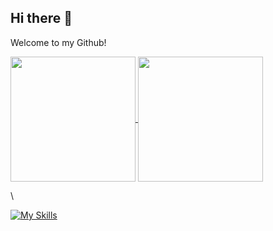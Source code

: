 ## Hi there 👋

<!--
**biuwuLOK/biuwuLOK** is a ✨ _special_ ✨ repository because its `README.md` (this file) appears on your GitHub profile.

Here are some ideas to get you started:

- 🔭 I’m currently working on ...
- 🌱 I’m currently learning ...
- 👯 I’m looking to collaborate on ...
- 🤔 I’m looking for help with ...
- 💬 Ask me about ...
- 📫 How to reach me: ...
- 😄 Pronouns: ...
- ⚡ Fun fact: ...
-->

Welcome to my Github!

<a href="https://github.com/biuwuLOK/github-readme-stats">
  <img height=200 align="center" src="https://github-readme-stats-copy-beige.vercel.app/api?username=biuwuLOK\rank_icon=github\&bg_color=30,e96443,904e95\&title_color=fff\&text_color=fff" />
</a>
<a href="https://github.com/biuwuLOK/convoychat">
  <img height=200 align="center" src="https://github-readme-stats-copy-beige.vercel.app/api/top-langs?username=biuwuLOK&layout=compact&langs_count=8&card_width=320" />
</a>

\

[![My Skills](https://skillicons.dev/icons?i=js,html,css,wasm)](https://skillicons.dev)
